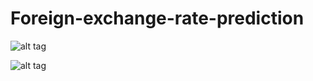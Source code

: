 # Foreign-exchange-rate-prediction
![alt tag](https://user-images.githubusercontent.com/50958067/90127723-410c4980-dd83-11ea-81c9-ed297f94b63d.png)


![alt tag](https://user-images.githubusercontent.com/50958067/90128027-ce4f9e00-dd83-11ea-8e6d-d1853c92a634.png)
